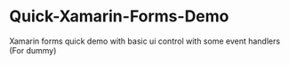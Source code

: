 # Quick-Xamarin-Forms-Demo
Xamarin forms quick demo with basic ui control with some event handlers (For dummy)
